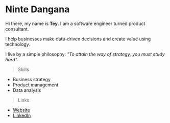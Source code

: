 # Ninte Dangana

Hi there, my name is **Tey**. I am a software engineer turned product consultant.

I help businesses make data-driven decisions and create value using technology.

I live by a simple philosophy: _"To attain the way of strategy, you must study hard"_.

> Skills

- Business strategy
- Product management
- Data analysis

> Links

- [Website](https://ninte.dev)
- [LinkedIn](https://linkedin.com/in/nullthefirst)
